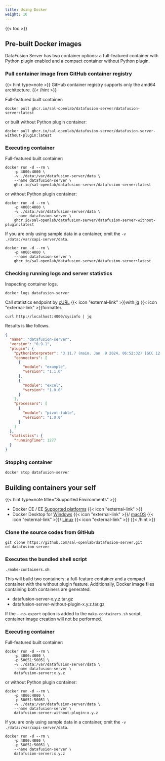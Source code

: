 ```yaml
---
title: Using Docker
weight: 10
---
```


{{< toc >}}

## Pre-built Docker images

DataFusion Server has two container options: a full-featured container with Python plugin enabled and a compact container without Python plugin.

### Pull container image from GitHub container registry

{{< hint type=note >}}
GitHub container registry supports only the amd64 architecture.
{{< /hint >}}

Full-featured built container:

```shell
docker pull ghcr.io/sal-openlab/datafusion-server/datafusion-server:latest
```

or built without Python plugin container:

```shell
docker pull ghcr.io/sal-openlab/datafusion-server/datafusion-server-without-plugin:latest
```

### Executing container

Full-featured built container:

```shell
docker run -d --rm \
    -p 4000:4000 \
    -v ./data:/var/datafusion-server/data \
    --name datafusion-server \
    ghcr.io/sal-openlab/datafusion-server/datafusion-server:latest
```

or without Python plugin container:

```shell
docker run -d --rm \
    -p 4000:4000 \
    -v ./data:/var/datafusion-server/data \
    --name datafusion-server \
    ghcr.io/sal-openlab/datafusion-server/datafusion-server-without-plugin:latest
```

If you are only using sample data in a container, omit the `-v ./data:/var/xapi-server/data`.

```shell
docker run -d --rm \
    -p 4000:4000 \
    --name datafusion-server \
    ghcr.io/sal-openlab/datafusion-server/datafusion-server:latest
```

### Checking running logs and server statistics

Inspecting container logs.

```shell
docker logs datafusion-server
```

Call statistics endpoint by [cURL](https://curl.se/) {{< icon "external-link" >}}with [jq](https://jqlang.github.io/jq/) {{< icon "external-link" >}}formatter.

```shell
curl http://localhost:4000/sysinfo | jq
```

Results is like follows.

```json
{
  "name": "datafusion-server",
  "version": "0.9.1",
  "plugin": {
    "pythonInterpreter": "3.11.7 (main, Jan  9 2024, 06:52:32) [GCC 12.2.0]",
    "connectors": [
      {
        "module": "example",
        "version": "1.1.0"
      },
      {
        "module": "excel",
        "version": "1.0.0"
      }
    ],
    "processors": [
      {
        "module": "pivot-table",
        "version": "1.0.0"
      }
    ]
  },
  "statistics": {
    "runningTime": 1277
  }
}
```

### Stopping container

```shell
docker stop datafusion-server
```

## Building containers your self

{{< hint type=note title="Supported Environments" >}}
* Docker CE / EE [Supported platforms](https://docs.docker.com/engine/install/#supported-platforms) {{< icon "external-link" >}}
* Docker Desktop for [Windows](https://docs.docker.com/desktop/install/windows-install/) {{< icon "external-link" >}}/ [macOS](https://docs.docker.com/desktop/install/mac-install/) {{< icon "external-link" >}}/ [Linux](https://docs.docker.com/desktop/install/linux-install/) {{< icon "external-link" >}}
{{< /hint >}}

### Clone the source codes from GitHub

```shell
git clone https://github.com/sal-openlab/datafusion-server.git
cd datafusion-server
```

### Executes the bundled shell script

```shell
./make-containers.sh
```

This will build two containers: a full-feature container and a compact container with the without plugin feature. Additionally, Docker image files containing both containers are generated.

* datafusion-server-x.y.z.tar.gz
* datafusion-server-without-plugin-x.y.z.tar.gz

If the `--no-export` option is added to the `make-containers.sh` script, container image creation will not be performed.

### Executing container

Full-featured built container:

```shell
docker run -d --rm \
    -p 4000:4000 \
    -p 50051:50051 \
    -v ./data:/var/datafusion-server/data \
    --name datafusion-server \
    datafusion-server:x.y.z
```

or without Python plugin container:

```shell
docker run -d --rm \
    -p 4000:4000 \
    -p 50051:50051 \
    -v ./data:/var/datafusion-server/data \
    --name datafusion-server \
    datafusion-server-without-plugin:x.y.z
```

If you are only using sample data in a container, omit the `-v ./data:/var/xapi-server/data`.

```shell
docker run -d --rm \
    -p 4000:4000 \
    -p 50051:50051 \
    --name datafusion-server \
    datafusion-server:x.y.z
```
